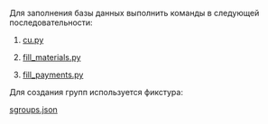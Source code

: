 Для заполнения базы данных выполнить команды в следующей последовательности:

1) [cu.py](users%2Fmanagement%2Fcommands%2Fcu.py)

2) [fill_materials.py](materials%2Fmanagement%2Fcommands%2Ffill_materials.py)

3) [fill_payments.py](users%2Fmanagement%2Fcommands%2Ffill_payments.py)

Для создания групп используется фикстура:

[sgroups.json](users%2Ffixtures%2Fsgroups.json)
